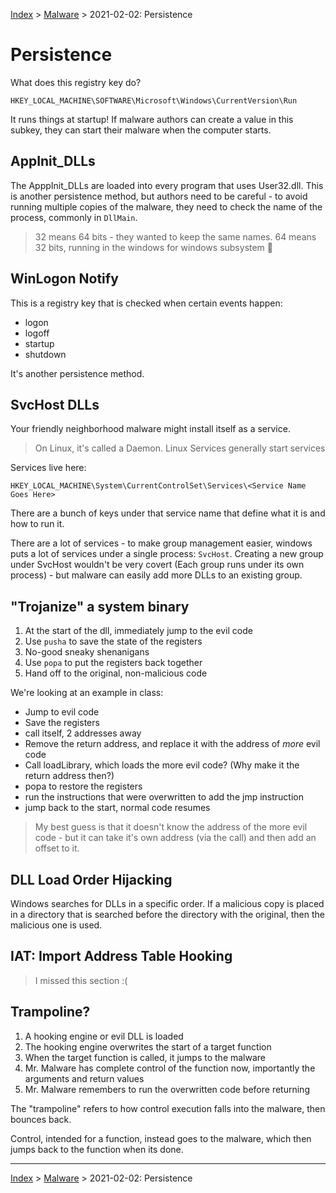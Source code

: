 
[Index](../../../index.md) > [Malware](./index.md) > 2021-02-02: Persistence

# Persistence

What does this registry key do?

```
HKEY_LOCAL_MACHINE\SOFTWARE\Microsoft\Windows\CurrentVersion\Run
```

It runs things at startup! If malware authors can create a value in this subkey, they can start their malware when the computer starts.

## AppInit_DLLs

The ApppInit_DLLs are loaded into every program that uses User32.dll. This is another persistence method, but authors need to be careful - to avoid running multiple copies of the malware, they need to check the name of the process, commonly in `DllMain`.

> 32 means 64 bits - they wanted to keep the same names. 64 means 32 bits, running in the windows for windows subsystem :facepalm:

## WinLogon Notify

This is a registry key that is checked when certain events happen:

- logon
- logoff
- startup
- shutdown

It's another persistence method.

## SvcHost DLLs

Your friendly neighborhood malware might install itself as a service.

> On Linux, it's called a Daemon. Linux Services generally start services

Services live here:

```
HKEY_LOCAL_MACHINE\System\CurrentControlSet\Services\<Service Name Goes Here>
```

There are a bunch of keys under that service name that define what it is and how to run it.

There are a lot of services - to make group management easier, windows puts a lot of services under a single process: `SvcHost`. Creating a new group under SvcHost wouldn't be very covert (Each group runs under its own process) - but malware can easily add more DLLs to an existing group.

## "Trojanize" a system binary

1. At the start of the dll, immediately jump to the evil code
2. Use `pusha` to save the state of the registers
3. No-good sneaky shenanigans
4. Use `popa` to put the registers back together
5. Hand off to the original, non-malicious code

We're looking at an example in class:

- Jump to evil code
- Save the registers
- call itself, 2 addresses away
- Remove the return address, and replace it with the address of *more* evil code
- Call loadLibrary, which loads the more evil code? (Why make it the return address then?)
- popa to restore the registers
- run the instructions that were overwritten to add the jmp instruction
- jump back to the start, normal code resumes

> My best guess is that it doesn't know the address of the more evil code - but it can take it's own address (via the call) and then add an offset to it.

## DLL Load Order Hijacking

Windows searches for DLLs in a specific order. If a malicious copy is placed in a directory that is searched before the directory with the original, then the malicious one is used.

## IAT: Import Address Table Hooking

> I missed this section :(

## Trampoline?

1. A hooking engine or evil DLL is loaded
2. The hooking engine overwrites the start of a target function
3. When the target function is called, it jumps to the malware
4. Mr. Malware has complete control of the function now, importantly the arguments and return values
5. Mr. Malware remembers to run the overwritten code before returning

The "trampoline" refers to how control execution falls into the malware, then bounces back.

Control, intended for a function, instead goes to the malware, which then jumps back to the function when its done.

---

[Index](../../../index.md) > [Malware](./index.md) > 2021-02-02: Persistence
